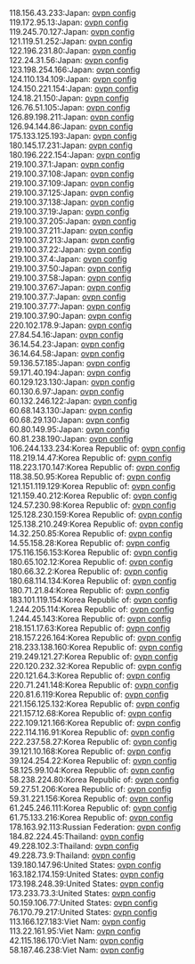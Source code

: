 118.156.43.233:Japan: [ovpn config](vpn/118_156_43_233.ovpn)  
119.172.95.13:Japan: [ovpn config](vpn/119_172_95_13.ovpn)  
119.245.70.127:Japan: [ovpn config](vpn/119_245_70_127.ovpn)  
121.119.51.252:Japan: [ovpn config](vpn/121_119_51_252.ovpn)  
122.196.231.80:Japan: [ovpn config](vpn/122_196_231_80.ovpn)  
122.24.31.56:Japan: [ovpn config](vpn/122_24_31_56.ovpn)  
123.198.254.166:Japan: [ovpn config](vpn/123_198_254_166.ovpn)  
124.110.134.109:Japan: [ovpn config](vpn/124_110_134_109.ovpn)  
124.150.221.154:Japan: [ovpn config](vpn/124_150_221_154.ovpn)  
124.18.21.150:Japan: [ovpn config](vpn/124_18_21_150.ovpn)  
126.76.51.105:Japan: [ovpn config](vpn/126_76_51_105.ovpn)  
126.89.198.211:Japan: [ovpn config](vpn/126_89_198_211.ovpn)  
126.94.144.86:Japan: [ovpn config](vpn/126_94_144_86.ovpn)  
175.133.125.193:Japan: [ovpn config](vpn/175_133_125_193.ovpn)  
180.145.17.231:Japan: [ovpn config](vpn/180_145_17_231.ovpn)  
180.196.222.154:Japan: [ovpn config](vpn/180_196_222_154.ovpn)  
219.100.37.1:Japan: [ovpn config](vpn/219_100_37_1.ovpn)  
219.100.37.108:Japan: [ovpn config](vpn/219_100_37_108.ovpn)  
219.100.37.109:Japan: [ovpn config](vpn/219_100_37_109.ovpn)  
219.100.37.125:Japan: [ovpn config](vpn/219_100_37_125.ovpn)  
219.100.37.138:Japan: [ovpn config](vpn/219_100_37_138.ovpn)  
219.100.37.19:Japan: [ovpn config](vpn/219_100_37_19.ovpn)  
219.100.37.205:Japan: [ovpn config](vpn/219_100_37_205.ovpn)  
219.100.37.211:Japan: [ovpn config](vpn/219_100_37_211.ovpn)  
219.100.37.213:Japan: [ovpn config](vpn/219_100_37_213.ovpn)  
219.100.37.22:Japan: [ovpn config](vpn/219_100_37_22.ovpn)  
219.100.37.4:Japan: [ovpn config](vpn/219_100_37_4.ovpn)  
219.100.37.50:Japan: [ovpn config](vpn/219_100_37_50.ovpn)  
219.100.37.58:Japan: [ovpn config](vpn/219_100_37_58.ovpn)  
219.100.37.67:Japan: [ovpn config](vpn/219_100_37_67.ovpn)  
219.100.37.7:Japan: [ovpn config](vpn/219_100_37_7.ovpn)  
219.100.37.77:Japan: [ovpn config](vpn/219_100_37_77.ovpn)  
219.100.37.90:Japan: [ovpn config](vpn/219_100_37_90.ovpn)  
220.102.178.9:Japan: [ovpn config](vpn/220_102_178_9.ovpn)  
27.84.54.16:Japan: [ovpn config](vpn/27_84_54_16.ovpn)  
36.14.54.23:Japan: [ovpn config](vpn/36_14_54_23.ovpn)  
36.14.64.58:Japan: [ovpn config](vpn/36_14_64_58.ovpn)  
59.136.57.185:Japan: [ovpn config](vpn/59_136_57_185.ovpn)  
59.171.40.194:Japan: [ovpn config](vpn/59_171_40_194.ovpn)  
60.129.123.130:Japan: [ovpn config](vpn/60_129_123_130.ovpn)  
60.130.6.97:Japan: [ovpn config](vpn/60_130_6_97.ovpn)  
60.132.246.122:Japan: [ovpn config](vpn/60_132_246_122.ovpn)  
60.68.143.130:Japan: [ovpn config](vpn/60_68_143_130.ovpn)  
60.68.29.130:Japan: [ovpn config](vpn/60_68_29_130.ovpn)  
60.80.149.95:Japan: [ovpn config](vpn/60_80_149_95.ovpn)  
60.81.238.190:Japan: [ovpn config](vpn/60_81_238_190.ovpn)  
106.244.133.234:Korea Republic of: [ovpn config](vpn/106_244_133_234.ovpn)  
118.219.14.47:Korea Republic of: [ovpn config](vpn/118_219_14_47.ovpn)  
118.223.170.147:Korea Republic of: [ovpn config](vpn/118_223_170_147.ovpn)  
118.38.50.95:Korea Republic of: [ovpn config](vpn/118_38_50_95.ovpn)  
121.151.119.129:Korea Republic of: [ovpn config](vpn/121_151_119_129.ovpn)  
121.159.40.212:Korea Republic of: [ovpn config](vpn/121_159_40_212.ovpn)  
124.57.230.98:Korea Republic of: [ovpn config](vpn/124_57_230_98.ovpn)  
125.128.230.159:Korea Republic of: [ovpn config](vpn/125_128_230_159.ovpn)  
125.138.210.249:Korea Republic of: [ovpn config](vpn/125_138_210_249.ovpn)  
14.32.250.85:Korea Republic of: [ovpn config](vpn/14_32_250_85.ovpn)  
14.55.158.28:Korea Republic of: [ovpn config](vpn/14_55_158_28.ovpn)  
175.116.156.153:Korea Republic of: [ovpn config](vpn/175_116_156_153.ovpn)  
180.65.102.12:Korea Republic of: [ovpn config](vpn/180_65_102_12.ovpn)  
180.66.32.2:Korea Republic of: [ovpn config](vpn/180_66_32_2.ovpn)  
180.68.114.134:Korea Republic of: [ovpn config](vpn/180_68_114_134.ovpn)  
180.71.21.84:Korea Republic of: [ovpn config](vpn/180_71_21_84.ovpn)  
183.101.119.154:Korea Republic of: [ovpn config](vpn/183_101_119_154.ovpn)  
1.244.205.114:Korea Republic of: [ovpn config](vpn/1_244_205_114.ovpn)  
1.244.45.143:Korea Republic of: [ovpn config](vpn/1_244_45_143.ovpn)  
218.151.17.63:Korea Republic of: [ovpn config](vpn/218_151_17_63.ovpn)  
218.157.226.164:Korea Republic of: [ovpn config](vpn/218_157_226_164.ovpn)  
218.233.138.160:Korea Republic of: [ovpn config](vpn/218_233_138_160.ovpn)  
219.249.121.27:Korea Republic of: [ovpn config](vpn/219_249_121_27.ovpn)  
220.120.232.32:Korea Republic of: [ovpn config](vpn/220_120_232_32.ovpn)  
220.121.64.3:Korea Republic of: [ovpn config](vpn/220_121_64_3.ovpn)  
220.71.241.148:Korea Republic of: [ovpn config](vpn/220_71_241_148.ovpn)  
220.81.6.119:Korea Republic of: [ovpn config](vpn/220_81_6_119.ovpn)  
221.156.125.132:Korea Republic of: [ovpn config](vpn/221_156_125_132.ovpn)  
221.157.12.68:Korea Republic of: [ovpn config](vpn/221_157_12_68.ovpn)  
222.109.121.166:Korea Republic of: [ovpn config](vpn/222_109_121_166.ovpn)  
222.114.116.91:Korea Republic of: [ovpn config](vpn/222_114_116_91.ovpn)  
222.237.58.27:Korea Republic of: [ovpn config](vpn/222_237_58_27.ovpn)  
39.121.10.168:Korea Republic of: [ovpn config](vpn/39_121_10_168.ovpn)  
39.124.254.22:Korea Republic of: [ovpn config](vpn/39_124_254_22.ovpn)  
58.125.99.104:Korea Republic of: [ovpn config](vpn/58_125_99_104.ovpn)  
58.238.224.80:Korea Republic of: [ovpn config](vpn/58_238_224_80.ovpn)  
59.27.51.206:Korea Republic of: [ovpn config](vpn/59_27_51_206.ovpn)  
59.31.221.156:Korea Republic of: [ovpn config](vpn/59_31_221_156.ovpn)  
61.245.246.111:Korea Republic of: [ovpn config](vpn/61_245_246_111.ovpn)  
61.75.133.216:Korea Republic of: [ovpn config](vpn/61_75_133_216.ovpn)  
178.163.92.113:Russian Federation: [ovpn config](vpn/178_163_92_113.ovpn)  
184.82.224.45:Thailand: [ovpn config](vpn/184_82_224_45.ovpn)  
49.228.102.3:Thailand: [ovpn config](vpn/49_228_102_3.ovpn)  
49.228.73.9:Thailand: [ovpn config](vpn/49_228_73_9.ovpn)  
139.180.147.96:United States: [ovpn config](vpn/139_180_147_96.ovpn)  
163.182.174.159:United States: [ovpn config](vpn/163_182_174_159.ovpn)  
173.198.248.39:United States: [ovpn config](vpn/173_198_248_39.ovpn)  
173.233.73.3:United States: [ovpn config](vpn/173_233_73_3.ovpn)  
50.159.106.77:United States: [ovpn config](vpn/50_159_106_77.ovpn)  
76.170.79.217:United States: [ovpn config](vpn/76_170_79_217.ovpn)  
113.166.127.183:Viet Nam: [ovpn config](vpn/113_166_127_183.ovpn)  
113.22.161.95:Viet Nam: [ovpn config](vpn/113_22_161_95.ovpn)  
42.115.186.170:Viet Nam: [ovpn config](vpn/42_115_186_170.ovpn)  
58.187.46.238:Viet Nam: [ovpn config](vpn/58_187_46_238.ovpn)  
